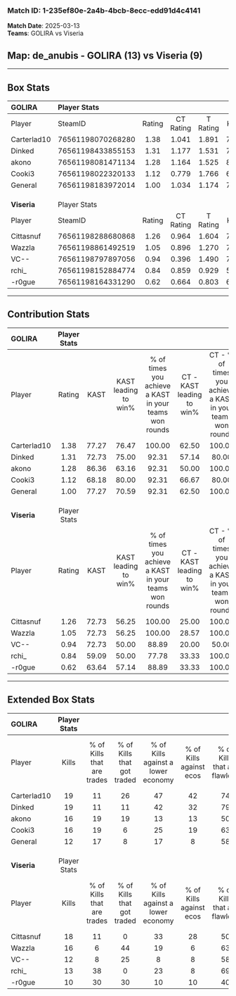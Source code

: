 ### Match ID: 1-235ef80e-2a4b-4bcb-8ecc-edd91d4c4141  
**Match Date**: 2025-03-13  
**Teams**: GOLIRA vs Viseria  

## **Map**: de_anubis - GOLIRA (13) vs Viseria (9)  
---  

## Box Stats  

| **GOLIRA**  | Player Stats      |        |           |          |       |      |       |         |        |      |     |
| :- | :- | :-: | :-: | :-: | :-: | :-: | :-: | :-: | :-: | :-: | :-: |
| Player      | SteamID           | Rating | CT Rating | T Rating | KAST  | ADR  | Kills | Assists | Deaths | K/D  | HS% |
| Carterlad10 | 76561198070268280 |  1.38  |   1.041   |  1.891   | 77.27 | 96.8 |  19   |    8    |   14   | 1.36 | 26  |
| Dinked      | 76561198433855153 |  1.31  |   1.177   |  1.531   | 72.73 | 83.4 |  19   |    5    |   13   | 1.46 | 15  |
| akono       | 76561198081471134 |  1.28  |   1.164   |  1.525   | 86.36 | 82.5 |  16   |    7    |   14   | 1.14 | 50  |
| Cooki3      | 76561198022320133 |  1.12  |   0.779   |  1.766   | 68.18 | 72.9 |  16   |    2    |   13   | 1.23 | 75  |
| General     | 76561198183972014 |  1.00  |   1.034   |  1.174   | 77.27 | 68.0 |  12   |   11    |   15   | 0.80 | 41  |
|             |                   |        |           |          |       |      |       |         |        |      |     |
|             |                   |        |           |          |       |      |       |         |        |      |     |
|             |                   |        |           |          |       |      |       |         |        |      |     |
| **Viseria** | Player Stats      |        |           |          |       |      |       |         |        |      |     |
| Player      | SteamID           | Rating | CT Rating | T Rating | KAST  | ADR  | Kills | Assists | Deaths | K/D  | HS% |
| Cittasnuf   | 76561198288680868 |  1.26  |   0.964   |  1.604   | 72.73 | 84.6 |  18   |    2    |   13   | 1.38 | 61  |
| Wazzla      | 76561198861492519 |  1.05  |   0.896   |  1.270   | 72.73 | 75.7 |  16   |    0    |   17   | 0.94 | 31  |
| VC--        | 76561198797897056 |  0.94  |   0.396   |  1.490   | 72.73 | 63.0 |  12   |    4    |   14   | 0.86 | 75  |
| rchi_       | 76561198152884774 |  0.84  |   0.859   |  0.929   | 59.09 | 71.9 |  13   |    4    |   17   | 0.76 | 38  |
| -r0gue      | 76561198164331290 |  0.62  |   0.664   |  0.803   | 63.64 | 58.1 |  10   |    5    |   21   | 0.48 | 70  |
---  

## Contribution Stats  

| **GOLIRA**  | Player Stats |       |                      |                                                        |                           |                                                             |                          |                                                            |
| :- | :-: | :-: | :-: | :-: | :-: | :-: | :-: | :-: |
| Player      |    Rating    | KAST  | KAST leading to win% | % of times you achieve a KAST in your teams won rounds | CT - KAST leading to win% | CT - % of times you achieve a KAST in your teams won rounds | T - KAST leading to win% | T - % of times you achieve a KAST in your teams won rounds |
| Carterlad10 |     1.38     | 77.27 |        76.47         |                         100.00                         |           62.50           |                           100.00                            |          88.89           |                           100.00                           |
| Dinked      |     1.31     | 72.73 |        75.00         |                         92.31                          |           57.14           |                            80.00                            |          88.89           |                           100.00                           |
| akono       |     1.28     | 86.36 |        63.16         |                         92.31                          |           50.00           |                           100.00                            |          77.78           |                           87.50                            |
| Cooki3      |     1.12     | 68.18 |        80.00         |                         92.31                          |           66.67           |                            80.00                            |          88.89           |                           100.00                           |
| General     |     1.00     | 77.27 |        70.59         |                         92.31                          |           62.50           |                           100.00                            |          77.78           |                           87.50                            |
|             |              |       |                      |                                                        |                           |                                                             |                          |                                                            |
|             |              |       |                      |                                                        |                           |                                                             |                          |                                                            |
|             |              |       |                      |                                                        |                           |                                                             |                          |                                                            |
| **Viseria** | Player Stats |       |                      |                                                        |                           |                                                             |                          |                                                            |
| Player      |    Rating    | KAST  | KAST leading to win% | % of times you achieve a KAST in your teams won rounds | CT - KAST leading to win% | CT - % of times you achieve a KAST in your teams won rounds | T - KAST leading to win% | T - % of times you achieve a KAST in your teams won rounds |
| Cittasnuf   |     1.26     | 72.73 |        56.25         |                         100.00                         |           25.00           |                           100.00                            |          87.50           |                           100.00                           |
| Wazzla      |     1.05     | 72.73 |        56.25         |                         100.00                         |           28.57           |                           100.00                            |          77.78           |                           100.00                           |
| VC--        |     0.94     | 72.73 |        50.00         |                         88.89                          |           20.00           |                            50.00                            |          63.64           |                           100.00                           |
| rchi_       |     0.84     | 59.09 |        50.00         |                         77.78                          |           33.33           |                           100.00                            |          62.50           |                           71.43                            |
| -r0gue      |     0.62     | 63.64 |        57.14         |                         88.89                          |           33.33           |                           100.00                            |          75.00           |                           85.71                            |
---  

## Extended Box Stats  

| **GOLIRA**  | Player Stats |                            |                            |                                    |                         |                              |                                 |        |                             |                                     |                          |                               |                            |
| :- | :-: | :-: | :-: | :-: | :-: | :-: | :-: | :-: | :-: | :-: | :-: | :-: | :-: |
| Player      |    Kills     | % of Kills that are trades | % of Kills that got traded | % of Kills against a lower economy | % of Kills against ecos | % of Kills that are flawless | % of Kills that are close duels | Deaths | % of Deaths that get traded | % of Deaths against a lower economy | % of Deaths against ecos | % of Deaths that are flawless | % of Deaths that are close |
| Carterlad10 |      19      |             11             |             26             |                 47                 |           42            |              74              |                0                |   14   |             14              |                  7                  |            7             |              43               |             7              |
| Dinked      |      19      |             11             |             11             |                 42                 |           32            |              79              |                5                |   13   |              8              |                  8                  |            8             |              77               |             8              |
| akono       |      16      |             19             |             19             |                 13                 |           13            |              50              |                6                |   14   |             14              |                  0                  |            0             |              43               |             14             |
| Cooki3      |      16      |             19             |             6              |                 25                 |           19            |              63              |                0                |   13   |             31              |                 23                  |            15            |              62               |             0              |
| General     |      12      |             17             |             8              |                 17                 |            8            |              58              |               17                |   15   |             27              |                 20                  |            13            |              60               |             13             |
|             |              |                            |                            |                                    |                         |                              |                                 |        |                             |                                     |                          |                               |                            |
|             |              |                            |                            |                                    |                         |                              |                                 |        |                             |                                     |                          |                               |                            |
|             |              |                            |                            |                                    |                         |                              |                                 |        |                             |                                     |                          |                               |                            |
| **Viseria** | Player Stats |                            |                            |                                    |                         |                              |                                 |        |                             |                                     |                          |                               |                            |
| Player      |    Kills     | % of Kills that are trades | % of Kills that got traded | % of Kills against a lower economy | % of Kills against ecos | % of Kills that are flawless | % of Kills that are close duels | Deaths | % of Deaths that get traded | % of Deaths against a lower economy | % of Deaths against ecos | % of Deaths that are flawless | % of Deaths that are close |
| Cittasnuf   |      18      |             11             |             0              |                 33                 |           28            |              50              |                6                |   13   |             15              |                  0                  |            0             |              62               |             8              |
| Wazzla      |      16      |             6              |             44             |                 19                 |            6            |              63              |               13                |   17   |             12              |                  6                  |            6             |              76               |             0              |
| VC--        |      12      |             8              |             25             |                 8                  |            8            |              58              |                8                |   14   |             14              |                  0                  |            0             |              50               |             0              |
| rchi_       |      13      |             38             |             0              |                 23                 |            8            |              69              |                8                |   17   |              6              |                  6                  |            6             |              76               |             12             |
| -r0gue      |      10      |             30             |             30             |                 10                 |           10            |              40              |               10                |   21   |             24              |                 14                  |            10            |              62               |             5              |
